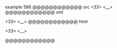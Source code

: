 example 586
@@@@@@@@@@@@ src
<33> <__>
@@@@@@@@@@@@ xml
<?xml version="1.0" encoding="UTF-8"?>
<!DOCTYPE document SYSTEM "CommonMark.dtd">
<document xmlns="http://commonmark.org/xml/1.0">
  <paragraph>
    <text>&lt;33&gt; &lt;__&gt;</text>
  </paragraph>
</document>
@@@@@@@@@@@@ html
<p>&lt;33&gt; &lt;__&gt;</p>
@@@@@@@@@@@@
